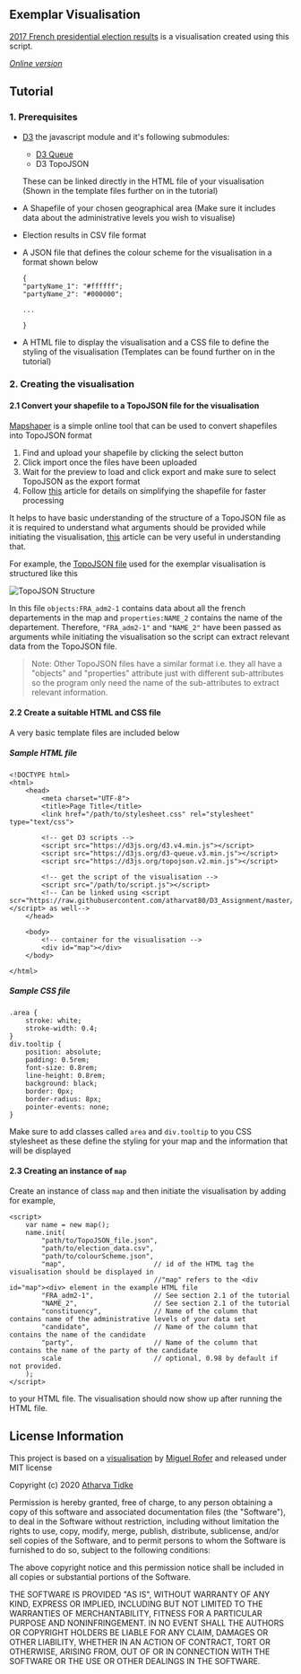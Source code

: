 ## Exemplar Visualisation 
[2017 French presidential election results](../index.html) is a visualisation created using this script. 

*[Online version](https://atharvat80.github.io/D3_Assignment/)*

## Tutorial
### 1. Prerequisites 
- [D3](https://d3js.org/) the javascript module and it's following submodules:
    - [D3 Queue](https://github.com/d3/d3-queue#d3-queue) 
    - D3 TopoJSON
    
    These can be linked directly in the HTML file of your visualisation (Shown in the template files further on in the tutorial)

- A Shapefile of your chosen geographical area (Make sure it includes data about the administrative levels you wish to visualise)
- Election results in CSV file format
- A JSON file that defines the colour scheme for the visualisation in a format shown below
    ```
    {
    "partyName_1": "#ffffff";
    "partyName_2": "#000000";

    ...

    }
    ```
- A HTML file to display the visualisation and a CSS file to define the styling of the visualisation (Templates can be found further on in the tutorial)

### 2. Creating the visualisation

#### 2.1 Convert your shapefile to a TopoJSON file for the visualisation
[Mapshaper](https://mapshaper.org/) is a simple online tool that can be used to convert shapefiles into TopoJSON format
1. Find and upload your shapefile by clicking the select button
1. Click import once the files have been uploaded
1. Wait for the preview to load and click export and make sure to select TopoJSON as the export format  
1. Follow [this](https://www.statsilk.com/maps/simplify-map-reducing-file-size-and-loading-time) article for details on simplifying the shapefile for faster processing

It helps to have basic understanding of the structure of a TopoJSON file as it is required to understand what arguments should be provided while initiating the visualisation, [this](https://www.spotzi.com/en/help-center/what-is-a-topojson/) article can be very useful in understanding that. 

For example, the [TopoJSON file](./france_2017/departements.json) used for the exemplar visualisation is structured like this

![TopoJSON Structure](../media/structure.png)

In this file ```objects:FRA_adm2-1``` contains data about all the french departements in the map and ```properties:NAME_2``` contains the name of the departement. Therefore, ```"FRA_adm2-1"``` and ```"NAME_2"``` have been passed as arguments while initiating the visualisation so the script can extract relevant data from the TopoJSON file.

>Note: Other TopoJSON files have a similar format i.e. they all have a "objects" and "properties" attribute just with different sub-attributes so the program only need the name of the sub-attributes to extract relevant information.

#### 2.2 Create a suitable HTML and CSS file
A very basic template files are included below

##### Sample HTML file
```
<!DOCTYPE html>
<html>
    <head>
        <meta charset="UTF-8">
        <title>Page Title</title>
        <link href="/path/to/stylesheet.css" rel="stylesheet" type="text/css">

        <!-- get D3 scripts -->
        <script src="https://d3js.org/d3.v4.min.js"></script>
        <script src="https://d3js.org/d3-queue.v3.min.js"></script>
        <script src="https://d3js.org/topojson.v2.min.js"></script>

        <!-- get the script of the visualisation -->
        <script src="/path/to/script.js"></script>
        <!-- Can be linked using <script scr="https://raw.githubusercontent.com/atharvat80/D3_Assignment/master/script.js"></script> as well-->
    </head>
    
    <body>
        <!-- container for the visualisation -->
        <div id="map"></div>      
    </body>

</html> 
```

##### Sample CSS file
```
.area {
    stroke: white;
    stroke-width: 0.4;
}
div.tooltip {	
    position: absolute;									
    padding: 0.5rem;				
    font-size: 0.8rem;
    line-height: 0.8rem;		
    background: black;	
    border: 0px;		
    border-radius: 8px;			
    pointer-events: none;			
}
```
Make sure to add classes called ```area``` and ```div.tooltip``` to you CSS stylesheet as these define the styling for your map and the information that will be displayed

#### 2.3 Creating an instance of ```map```
Create an instance of class ```map``` and then initiate the visualisation by adding for example,
```
<script>
    var name = new map();
    name.init(
        "path/to/TopoJSON_file.json",
        "path/to/election_data.csv",
        "path/to/colourScheme.json", 
        "map",                      // id of the HTML tag the visualisation should be displayed in
                                    //"map" refers to the <div id="map"><div> element in the example HTML file
        "FRA_adm2-1",               // See section 2.1 of the tutorial
        "NAME_2",                   // See section 2.1 of the tutorial
        "constituency",             // Name of the column that contains name of the administrative levels of your data set
        "candidate",                // Name of the column that contains the name of the candidate
        "party",                    // Name of the column that contains the name of the party of the candidate
        scale                       // optional, 0.98 by default if not provided.
    );
</script>
```
to your HTML file. The visualisation should now show up after running the HTML file.

## License Information
This project is based on a [visualisation](https://bl.ocks.org/miguelrofer/ac1ec983fc8c1d0b8677259e6bb96198) by [Miguel Rofer](https://github.com/miguelrofer) and released under MIT license 

Copyright (c) 2020 [Atharva Tidke](https://github.com/atharvat80)

Permission is hereby granted, free of charge, to any person obtaining a copy of this software and associated documentation files (the "Software"), to deal in the Software without restriction, including without limitation the rights to use, copy, modify, merge, publish, distribute, sublicense, and/or sell copies of the Software, and to permit persons to whom the Software is furnished to do so, subject to the following conditions:

The above copyright notice and this permission notice shall be included in all copies or substantial portions of the Software.

THE SOFTWARE IS PROVIDED "AS IS", WITHOUT WARRANTY OF ANY KIND, EXPRESS OR IMPLIED, INCLUDING BUT NOT LIMITED TO THE WARRANTIES OF MERCHANTABILITY, FITNESS FOR A PARTICULAR PURPOSE AND NONINFRINGEMENT. IN NO EVENT SHALL THE AUTHORS OR COPYRIGHT HOLDERS BE LIABLE FOR ANY CLAIM, DAMAGES OR OTHER LIABILITY, WHETHER IN AN ACTION OF CONTRACT, TORT OR OTHERWISE, ARISING FROM, OUT OF OR IN CONNECTION WITH THE SOFTWARE OR THE USE OR OTHER DEALINGS IN THE SOFTWARE.